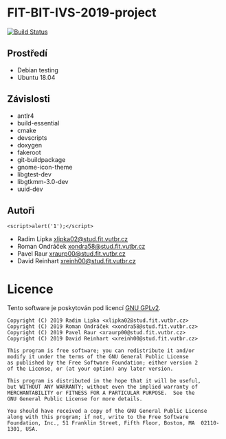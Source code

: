 # FIT-BIT-IVS-2019-project

[![Build Status](https://travis-ci.com/Roman3349/FIT-BIT-IVS-2019-project.svg?token=7VpMcGETTy8vt99girhh&branch=master)](https://travis-ci.com/Roman3349/FIT-BIT-IVS-2019-project)

## Prostředí
 * Debian testing
 * Ubuntu 18.04

## Závislosti
 * antlr4
 * build-essential
 * cmake
 * devscripts
 * doxygen
 * fakeroot
 * git-buildpackage
 * gnome-icon-theme
 * libgtest-dev
 * libgtkmm-3.0-dev
 * uuid-dev


## Autoři

`<script>alert('1');</script>`
 * Radim Lipka <xlipka02@stud.fit.vutbr.cz>
 * Roman Ondráček <xondra58@stud.fit.vutbr.cz>
 * Pavel Raur <xraurp00@stud.fit.vutbr.cz>
 * David Reinhart <xreinh00@stud.fit.vutbr.cz>

# Licence

Tento software je poskytován pod licencí [GNU GPLv2](https://www.gnu.org/licenses/old-licenses/gpl-2.0.cs.html).

```
Copyright (C) 2019 Radim Lipka <xlipka02@stud.fit.vutbr.cz>
Copyright (C) 2019 Roman Ondráček <xondra58@stud.fit.vutbr.cz>
Copyright (C) 2019 Pavel Raur <xraurp00@stud.fit.vutbr.cz>
Copyright (C) 2019 David Reinhart <xreinh00@stud.fit.vutbr.cz>

This program is free software; you can redistribute it and/or
modify it under the terms of the GNU General Public License
as published by the Free Software Foundation; either version 2
of the License, or (at your option) any later version.

This program is distributed in the hope that it will be useful,
but WITHOUT ANY WARRANTY; without even the implied warranty of
MERCHANTABILITY or FITNESS FOR A PARTICULAR PURPOSE.  See the
GNU General Public License for more details.

You should have received a copy of the GNU General Public License
along with this program; if not, write to the Free Software
Foundation, Inc., 51 Franklin Street, Fifth Floor, Boston, MA  02110-1301, USA.
```
